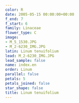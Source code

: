 ```yaml
---
color: R
date: 2005-05-15 00:00:00+00:00
f_end: 7
f_start: 6
family: Linaceae
flower_type: C
image:
- M_5_1530.JPG
- M_2-6230_IMG.JPG
latin: Linum tenuifolium
lead: M_2-6230_IMG.JPG
lead_sample: false
name: index.en
order: Linum
parallel: false
petals: 5
petals_joined: false
star_shape: false
title: Linum tenuifolium
---
```

